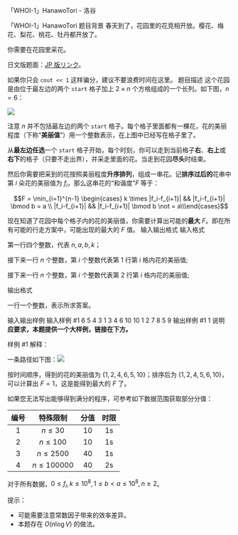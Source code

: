 



「WHOI-1」HanawoTori - 洛谷














「WHOI-1」HanawoTori
题目背景
春天到了，花园里的花竞相开放。樱花、梅花、梨花、桃花、牡丹都开放了。

你需要在花园里采花。

日文版题面：[JP 版リンク](https://www.luogu.com.cn/problem/T239022)。

如果你只会 `cout << 1` 这样骗分，建议不要浪费时间在这里。
题目描述
这个花园是由位于最左边的两个 $\texttt{start}$ 格子加上 $2 \times n$ 个方格组成的一个长列。如下图，$n=6$：


![](https://i.bmp.ovh/imgs/2022/04/07/405bb9192e6cf6d9.png)

注意 $n$ 并不包括最左边的两个 $\texttt{start}$ 格子。每个格子里面都有一棵花，花的美丽程度（下称“**美丽值**”）用一个整数表示，在上图中已经写在格子里了。


从**最左边任选**一个 $\texttt{start}$ 格子开始，每个时刻，你可以走到当前格子**右**、**右上**或**右下**的格子（只要不走出界），并采走里面的花。当走到花园**尽头**时结束。

然后你需要把采到的花按照美丽程度**升序排列**，组成一串花。记**排序过后的**花串中第 $i$ 朵花的美丽值为 $f_i$，那么这串花的“和谐度”$F$ 等于：

$$F = \min_{i=1}^{n-1} \begin{cases} k \times |f_i-f_{i+1}| && |f_i-f_{i+1}| \bmod  b = a \\ |f_i-f_{i+1}| && |f_i-f_{i+1}| \bmod  b  \not = a\\\end{cases}$$

现在知道了花园中每个格子内的花的美丽值，你需要计算出可能的**最大** $F$。即在所有可能的行走方案中，可能出现的最大的 $F$ 值。
输入输出格式
输入格式

第一行四个整数，代表 $n,a,b,k$；

接下来一行 $n$ 个整数，第 $i$ 个整数代表第 $1$ 行第 $i$ 格内花的美丽值;

接下来一行 $n$ 个整数，第 $i$ 个整数代表第 $2$ 行第 $i$ 格内花的美丽值;

输出格式

一行一个整数，表示所求答案。

输入输出样例
输入样例 #1
6 5 4 3
1 3 4 6 10 10
1 2 7 8 5 9
输出样例 #1
1
说明
**应要求，本题提供一个大样例，链接在下方。**

样例 #1 解释：

一条路径如下图：![](https://i.bmp.ovh/imgs/2022/04/07/84cfe7c13c0d33c1.png)

按时间顺序，得到的花的美丽值为 $\{1,2,4,6,5,10\}$；排序后为 $\{1,2,4,5,6,10\}$，可以计算出 $F=1$，这是能得到最大的 $F$ 了。

如果您无法写出能够得到满分的程序，可参考如下数据范围获取部分分值：

| 编号 | 特殊限制 | 分值 | 时限 | 
| :----------: | :----------: | :----------: | :----------: |
| 1 | $n \leq 30$ | 10 | 1s |
| 2 | $n\leq 100$ | 10 | 1s |
| 3 | $n \leq 2500$ | 40 | 1s |
| 4 | $n \leq 100000$ | 40 | 2s |

对于所有数据，$0 \leq f_i,k \leq 10^{8},1  \leq b < a \leq 10^8,n \ge 2$。

提示：

- 可能需要注意常数因子带来的效率差异。
- 本题存在 $O(n \log V)$ 的做法。







